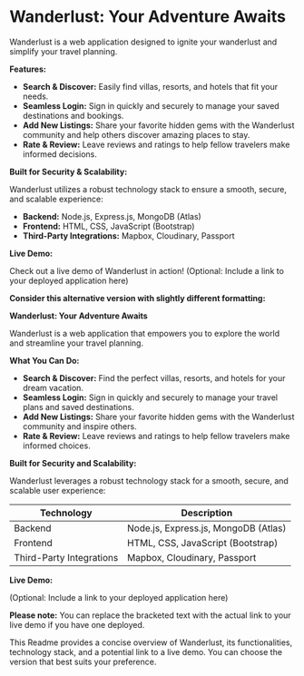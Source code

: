 # Wanderlust: Your Adventure Awaits

Wanderlust is a web application designed to ignite your wanderlust and simplify your travel planning. 

**Features:**

* **Search & Discover:** Easily find villas, resorts, and hotels that fit your needs. 
* **Seamless Login:** Sign in quickly and securely to manage your saved destinations and bookings.
* **Add New Listings:** Share your favorite hidden gems with the Wanderlust community and help others discover amazing places to stay.
* **Rate & Review:** Leave reviews and ratings to help fellow travelers make informed decisions. 

**Built for Security & Scalability:**

Wanderlust utilizes a robust technology stack to ensure a smooth, secure, and scalable experience:

* **Backend:** Node.js, Express.js, MongoDB (Atlas)
* **Frontend:** HTML, CSS, JavaScript (Bootstrap)
* **Third-Party Integrations:** Mapbox, Cloudinary, Passport

**Live Demo:**

Check out a live demo of Wanderlust in action! (Optional: Include a link to your deployed application here)

**Consider this alternative version with slightly different formatting:**

**Wanderlust: Your Adventure Awaits**

Wanderlust is a web application that empowers you to explore the world and streamline your travel planning. 

**What You Can Do:**

* **Search & Discover:** Find the perfect villas, resorts, and hotels for your dream vacation.
* **Seamless Login:** Sign in quickly and securely to manage your travel plans and saved destinations.
* **Add New Listings:** Share your favorite hidden gems with the Wanderlust community and inspire others. 
* **Rate & Review:** Leave reviews and ratings to help fellow travelers make informed choices.

**Built for Security and Scalability:**

Wanderlust leverages a robust technology stack for a smooth, secure, and scalable user experience:

| Technology | Description |
|---|---|
| Backend | Node.js, Express.js, MongoDB (Atlas) |
| Frontend | HTML, CSS, JavaScript (Bootstrap) |
| Third-Party Integrations | Mapbox, Cloudinary, Passport |

**Live Demo:**

(Optional: Include a link to your deployed application here)

**Please note:** You can replace the bracketed text with the actual link to your live demo if you have one deployed.

This Readme provides a concise overview of Wanderlust, its functionalities, technology stack, and a potential link to a live demo. You can choose the version that best suits your preference.
